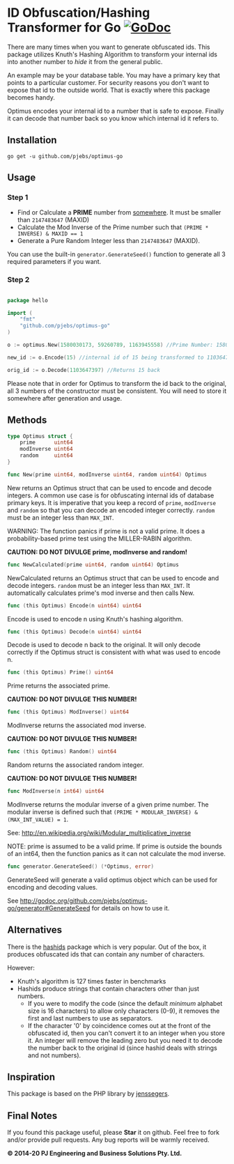 ID Obfuscation/Hashing Transformer for Go [![GoDoc](http://godoc.org/github.com/pjebs/optimus-go?status.svg)](http://godoc.org/github.com/pjebs/optimus-go)
===============

There are many times when you want to generate obfuscated ids. This package utilizes Knuth's Hashing Algorithm to transform your internal ids into another number to *hide* it from the general public.

An example may be your database table. You may have a primary key that points to a particular customer. For security reasons you don't want to expose that id to the outside world. That is exactly where this package becomes handy.

Optimus encodes your internal id to a number that is safe to expose. Finally it can decode that number back so you know which internal id it refers to.


Installation
-------------

```shell
go get -u github.com/pjebs/optimus-go
```

Usage
------

### Step 1

* Find or Calculate a **PRIME** number from [somewhere](http://primes.utm.edu/lists/small/millions/). It must be smaller than `2147483647` (MAXID)
* Calculate the Mod Inverse of the Prime number such that `(PRIME * INVERSE) & MAXID == 1`
* Generate a Pure Random Integer less than `2147483647` (MAXID).

You can use the built-in `generator.GenerateSeed()` function to generate all 3 required parameters if you want.


### Step 2

```go

package hello

import (
	"fmt"
	"github.com/pjebs/optimus-go"
)

o := optimus.New(1580030173, 59260789, 1163945558) //Prime Number: 1580030173, Mod Inverse: 59260789, Pure Random Number: 1163945558

new_id := o.Encode(15) //internal id of 15 being transformed to 1103647397

orig_id := o.Decode(1103647397) //Returns 15 back


```

Please note that in order for Optimus to transform the id back to the original, all 3 numbers of the constructor must be consistent. You will need to store it somewhere after generation and usage.

Methods
--------

```go
type Optimus struct {
	prime      uint64
	modInverse uint64
	random     uint64
}

```


```go
func New(prime uint64, modInverse uint64, random uint64) Optimus
```

New returns an Optimus struct that can be used to encode and decode integers.
A common use case is for obfuscating internal ids of database primary keys.
It is imperative that you keep a record of `prime`, `modInverse` and `random` so that
you can decode an encoded integer correctly. `random` must be an integer less than `MAX_INT`.

WARNING: The function panics if prime is not a valid prime. It does a probability-based
prime test using the MILLER-RABIN algorithm.

**CAUTION: DO NOT DIVULGE prime, modInverse and random!**


```go
func NewCalculated(prime uint64, random uint64) Optimus
```

NewCalculated returns an Optimus struct that can be used to encode and decode integers.
`random` must be an integer less than `MAX_INT`.
It automatically calculates prime's mod inverse and then calls New.


```go
func (this Optimus) Encode(n uint64) uint64 
```

Encode is used to encode n using Knuth's hashing algorithm.

```go
func (this Optimus) Decode(n uint64) uint64
```

Decode is used to decode n back to the original. It will only decode correctly if the Optimus struct is consistent with what was used to encode n.

```go
func (this Optimus) Prime() uint64
```

Prime returns the associated prime.

**CAUTION: DO NOT DIVULGE THIS NUMBER!**

```go
func (this Optimus) ModInverse() uint64
```

ModInverse returns the associated mod inverse.

**CAUTION: DO NOT DIVULGE THIS NUMBER!**

```go
func (this Optimus) Random() uint64
```

Random returns the associated random integer.

**CAUTION: DO NOT DIVULGE THIS NUMBER!**

```go
func ModInverse(n int64) uint64
```


ModInverse returns the modular inverse of a given prime number.
The modular inverse is defined such that `(PRIME * MODULAR_INVERSE) & (MAX_INT_VALUE) = 1`.

See: http://en.wikipedia.org/wiki/Modular_multiplicative_inverse

NOTE: prime is assumed to be a valid prime. If prime is outside the bounds of
an int64, then the function panics as it can not calculate the mod inverse.



```go
func generator.GenerateSeed() (*Optimus, error)
```

GenerateSeed will generate a valid optimus object which can be used for encoding and decoding values.

See http://godoc.org/github.com/pjebs/optimus-go/generator#GenerateSeed for details on how to use it.

Alternatives
------------

There is the [hashids](http://hashids.org/) package which is very popular. Out of the box, it produces obfuscated ids that can contain any number of characters.

However:
* Knuth's algorithm is 127 times faster in benchmarks
* Hashids produce strings that contain characters other than just numbers.
	- If you were to modify the code (since the default *minimum* alphabet size is 16 characters) to allow only characters (0-9), it removes the first and last numbers to use as separators.
	- If the character '0' by coincidence comes out at the front of the obfuscated id, then you can't convert it to an integer when you store it. An integer will remove the leading zero but you need it to decode the number back to the original id (since hashid deals with strings and not numbers).

Inspiration
------------

This package is based on the PHP library by [jenssegers](https://github.com/jenssegers/optimus).

Final Notes
------------

If you found this package useful, please **Star** it on github. Feel free to fork and/or provide pull requests. Any bug reports will be warmly received.

**© 2014-20 PJ Engineering and Business Solutions Pty. Ltd.**